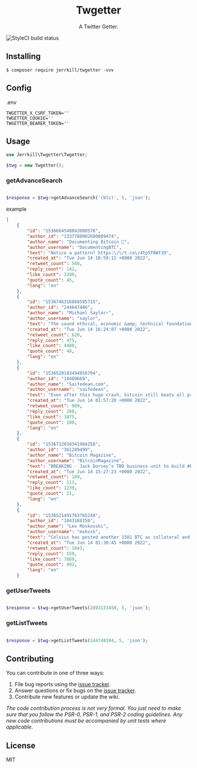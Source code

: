 <h1 align="center"> Twgetter </h1>

<p align="center"> A Twitter Getter.</p>

![StyleCI build status](https://github.styleci.io/repos/503480302/shield) 


## Installing

```shell
$ composer require jerrkill/twgetter -vvv
```

## Config

.env

```shell
TWGETTER_X_CSRF_TOKEN=''
TWGETTER_COOKIE=''
TWGETTER_BEARER_TOKEN=''
```

## Usage

```php
use Jerrkill\Twgetter\Twgetter;

$twg = new Twgetter();

```

### getAdvanceSearch

```php

$response = $twg->getAdvanceSearch('(btc)', 5, 'json');

```

example

```json
[
    {
        "id": "1536664548043800576",
        "author_id": "1337780902680809474",
        "author_name": "Documenting Bitcoin 📄",
        "author_username": "DocumentingBTC",
        "text": "Notice a pattern? https:\/\/t.co\/4tp5T6Wf39",
        "created_at": "Tue Jun 14 10:59:12 +0000 2022",
        "retweet_count": 568,
        "reply_count": 142,
        "like_count": 2399,
        "quote_count": 45,
        "lang": "en"
    },
    {
        "id": "1536746316868595715",
        "author_id": "244647486",
        "author_name": "Michael Saylor⚡️",
        "author_username": "saylor",
        "text": "The sound ethical, economic &amp; technical foundation for DeFi is #Bitcoin. The next generation of DeFi will be built using the #Lightning⚡️ protocol and the #BTC token.\nhttps:\/\/t.co\/5LlNlXkLMt",
        "created_at": "Tue Jun 14 16:24:07 +0000 2022",
        "retweet_count": 620,
        "reply_count": 475,
        "like_count": 4480,
        "quote_count": 48,
        "lang": "en"
    },
    {
        "id": "1536528183494856704",
        "author_id": "18469669",
        "author_name": "Saifedean.com",
        "author_username": "saifedean",
        "text": "Even after this huge crash, bitcoin still beats all pretenders for long-term saving\n\nIf you spent the last 5 years saving $100 a month, here's what you would have today if you put it in:\n\nBitcoin: $29,212\nS&amp;P500: $7,743\nDow Jones: $7,654\nGold: $7,089\nPIMCO Active Bond ETF: $5,387",
        "created_at": "Tue Jun 14 01:57:20 +0000 2022",
        "retweet_count": 909,
        "reply_count": 288,
        "like_count": 3875,
        "quote_count": 108,
        "lang": "en"
    },
    {
        "id": "1536732038341984258",
        "author_id": "361289499",
        "author_name": "Bitcoin Magazine",
        "author_username": "BitcoinMagazine",
        "text": "BREAKING - Jack Dorsey’s TBD business unit to build #Bitcoin Lightning Network infrastructure 👏 https:\/\/t.co\/tha7mioKJK",
        "created_at": "Tue Jun 14 15:27:23 +0000 2022",
        "retweet_count": 189,
        "reply_count": 113,
        "like_count": 1239,
        "quote_count": 11,
        "lang": "en"
    },
    {
        "id": "1536521491763765248",
        "author_id": "1043168156",
        "author_name": "Lex Moskovski",
        "author_username": "mskvsk",
        "text": "Celsius has posted another 1501 BTC as collateral and pushed its liquidation price down to $17,211.",
        "created_at": "Tue Jun 14 01:30:45 +0000 2022",
        "retweet_count": 1043,
        "reply_count": 550,
        "like_count": 7889,
        "quote_count": 492,
        "lang": "en"
    }
```

### getUserTweets

```php

$response = $twg->getUserTweets(2893133450, 5, 'json');

```

### getListTweets

```php

$response = $twg->getListTweets(144748104, 5, 'json');

```

## Contributing

You can contribute in one of three ways:

1. File bug reports using the [issue tracker](https://github.com/jerrkill/twgetter/issues).
2. Answer questions or fix bugs on the [issue tracker](https://github.com/jerrkill/twgetter/issues).
3. Contribute new features or update the wiki.

_The code contribution process is not very formal. You just need to make sure that you follow the PSR-0, PSR-1, and PSR-2 coding guidelines. Any new code contributions must be accompanied by unit tests where applicable._

## License

MIT